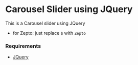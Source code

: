 Carousel Slider using JQuery
==========================
This is a Carousel slider using JQuery
 - for Zepto: just replace `$` with `Zepto`

### Requirements
 - [JQuery](https://code.jquery.com/)
